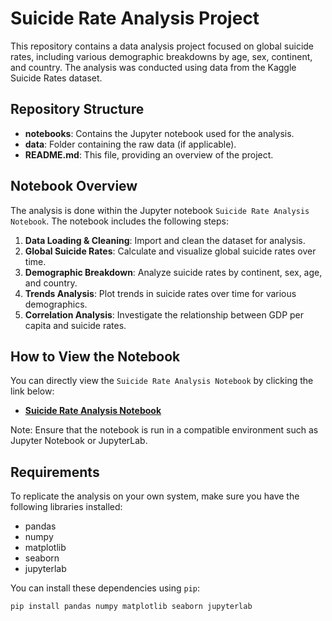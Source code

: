 # Suicide Rate Analysis Project

This repository contains a data analysis project focused on global suicide rates, including various demographic breakdowns by age, sex, continent, and country. The analysis was conducted using data from the Kaggle Suicide Rates dataset.

## Repository Structure

- **notebooks**: Contains the Jupyter notebook used for the analysis.
- **data**: Folder containing the raw data (if applicable).
- **README.md**: This file, providing an overview of the project.

## Notebook Overview

The analysis is done within the Jupyter notebook `Suicide Rate Analysis Notebook`. The notebook includes the following steps:

1. **Data Loading & Cleaning**: Import and clean the dataset for analysis.
2. **Global Suicide Rates**: Calculate and visualize global suicide rates over time.
3. **Demographic Breakdown**: Analyze suicide rates by continent, sex, age, and country.
4. **Trends Analysis**: Plot trends in suicide rates over time for various demographics.
5. **Correlation Analysis**: Investigate the relationship between GDP per capita and suicide rates.

## How to View the Notebook

You can directly view the `Suicide Rate Analysis Notebook` by clicking the link below:

- **[Suicide Rate Analysis Notebook](/notebooks/rtp.ipynb)**

Note: Ensure that the notebook is run in a compatible environment such as Jupyter Notebook or JupyterLab.

## Requirements

To replicate the analysis on your own system, make sure you have the following libraries installed:

- pandas
- numpy
- matplotlib
- seaborn
- jupyterlab

You can install these dependencies using `pip`:

```bash
pip install pandas numpy matplotlib seaborn jupyterlab
